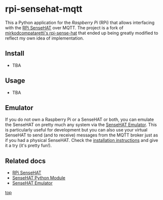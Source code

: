 # rpi-sensehat-mqtt

This a Python application for the *Raspberry Pi* (RPi) that allows interfacing with the [RPi SenseHAT](https://www.raspberrypi.com/documentation/accessories/sense-hat.html) over MQTT. The project is a fork of [mirkodcompataretti's rpi-sense-hat](https://github.com/mirkodcomparetti/rpi-sensehat_mqtt) that ended up being greatly modified to reflect my own idea of implementation.

## Install

- TBA

## Usage

- TBA

## Emulator

If you do not own a Raspberry Pi or a SenseHAT or both, you can emulate the SenseHAT on pretty much any system via the [SenseHAT Emulator](https://github.com/astro-pi/python-sense-emu/). This is particularly useful for development but you can also use your virtual SenseHAT to send (and to receive) messages from the MQTT broker just as if you had a physical SenseHAT. Check the [installation instructions](https://sense-emu.readthedocs.io/en/v1.1/install.html?highlight=cairo#alternate-platforms) and give it a try (it's pretty fun!).

## Related docs

- [RPi SenseHAT](https://www.raspberrypi.com/documentation/accessories/sense-hat.html)
- [SenseHAT Python Module](https://pythonhosted.org/sense-hat/)
- [SenseHAT Emulator](https://github.com/astro-pi/python-sense-emu/)

[top](#)
